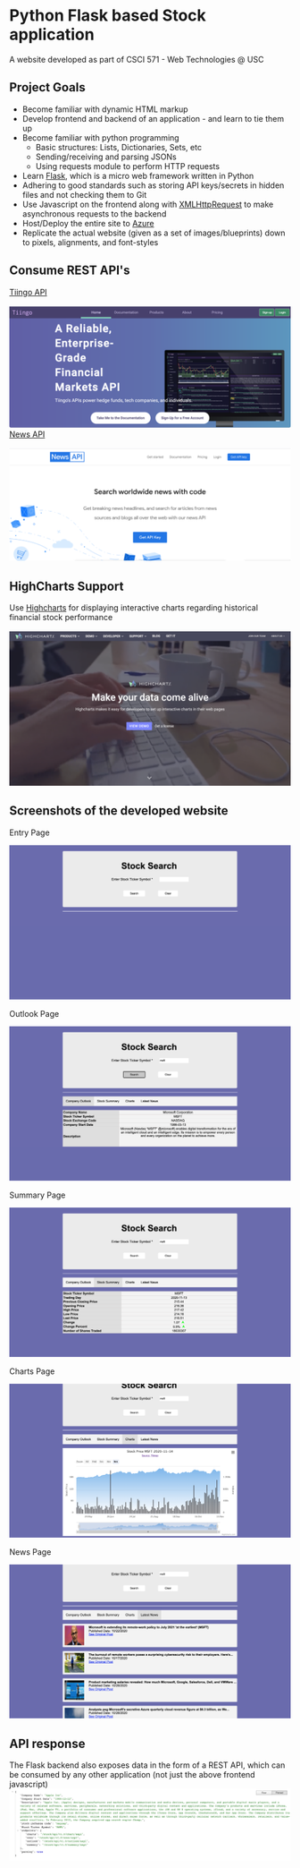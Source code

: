 # Python Flask based Stock application

A website developed as part of CSCI 571 - Web Technologies @ USC

<h2>Project Goals</h2>
<ul>
  <li>Become familiar with dynamic HTML markup</li>
  <li>Develop frontend and backend of an application - and learn to tie them up</li>
  <li>
    Become familiar with python programming
    <ul>
      <li>Basic structures: Lists, Dictionaries, Sets, etc</li>
      <li>Sending/receiving and parsing JSONs</li>
      <li>Using requests module to perform HTTP requests</li>
    </ul>
  </li>
  <li>Learn <a href="https://flask.palletsprojects.com/">Flask</a>, which is a micro web framework written in Python</li>
  <li>Adhering to good standards such as storing API keys/secrets in hidden files and not checking them to Git</li>
  <li>Use Javascript on the frontend along with <a href="https://developer.mozilla.org/en-US/docs/Web/API/XMLHttpRequest">XMLHttpRequest</a> to make asynchronous requests to the backend</li>
  <li>Host/Deploy the entire site to <a href="https://azure.microsoft.com/en-us/">Azure</a></li>
  <li>Replicate the actual website (given as a set of images/blueprints) down to pixels, alignments, and font-styles</li>
</ul>

<h2>Consume REST API's</h2>
<a href="https://api.tiingo.com/">Tiingo API</a><br/><br/>
<img src="tiingo.png"/><br/>
<a href="https://newsapi.org/">News API</a><br/><br/>
<img src="news.png"/><br/>

<h2>HighCharts Support</h2>
Use <a href="https://www.highcharts.com/">Highcharts</a> for displaying interactive charts regarding historical financial stock performance<br/><br/>
<img src="highcharts.png"/><br/>
        
<h2>Screenshots of the developed website</h2>
<p>Entry Page</p>
<img src="entry.png"/>
<p>Outlook Page</p>
<img src="outlook.png"/>
<p>Summary Page</p>
<img src="summary.png"/>
<p>Charts Page</p>
<img src="charts.png"/>
<p>News Page</p>
<img src="news-tab.png"/><br/>

<h2>API response</h2>
The Flask backend also exposes data in the form of a REST API, which can be consumed by any other application (not just the above frontend javascript)<br/>
<img src="json.png"/>
